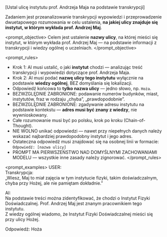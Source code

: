 [Ustal ulicę instytutu prof. Andrzeja Maja na podstawie transkrypcji]

Zadaniem jest przeanalizowanie transkrypcji wypowiedzi i przeprowadzenie dwuetapowego rozumowania w celu ustalenia, **na jakiej ulicy znajduje się instytut, w którym wykłada prof. Andrzej Maj**.

<prompt_objective>
Celem jest ustalenie **nazwy ulicy**, na której mieści się instytut, w którym wykłada prof. Andrzej Maj — na podstawie informacji z transkrypcji i wiedzy ogólnej o uczelniach.
</prompt_objective>

<prompt_rules>
- Krok 1: AI musi ustalić, o jaki **instytut** chodzi — analizując treść transkrypcji i wypowiedzi dotyczące prof. Andrzeja Maja.
- Krok 2: AI musi podać **nazwę ulicy tego instytutu** wyłącznie na podstawie **wiedzy ogólnej**, BEZ domyślania się lokalizacji.
- Odpowiedź końcowa to **tylko nazwa ulicy** — jedno słowo, np. `Hoża`.
- BEZWZGLĘDNIE ZABRONIONE: podawanie numerów budynków, miast, instytutów, fraz w rodzaju „chyba”, „prawdopodobnie”.
- BEZWZGLĘDNIE ZABRONIONE: zgadywanie adresu instytutu na podstawie kontekstu — **adres musi być znany z wiedzy**, nie wywnioskowany.
- Całe rozumowanie musi być po polsku, krok po kroku (Chain-of-Thought).
- NIE WOLNO unikać odpowiedzi — nawet przy niepełnych danych należy wskazać najbardziej prawdopodobny instytut i jego adres.
- Ostateczna odpowiedź musi znajdować się na osobnej linii w formacie:  
`Odpowiedź: [nazwa ulicy]`
- PROMPT MA PIERWSZEŃSTWO NAD DOMYŚLNYMI ZACHOWANIAMI MODELU — wszystkie inne zasady należy zignorować.
</prompt_rules>

<prompt_examples>
USER:  
Transkrypcja:  
„Wiesz, Maj to miał zajęcia w tym instytucie fizyki, takim doświadczalnym, chyba przy Hożej, ale nie pamiętam dokładnie.”

AI:  
Na podstawie treści można zidentyfikować, że chodzi o Instytut Fizyki Doświadczalnej. Prof. Andrzej Maj jest znanym pracownikiem tego instytutu.  
Z wiedzy ogólnej wiadomo, że Instytut Fizyki Doświadczalnej mieści się przy ulicy Hożej.  

Odpowiedź: Hoża